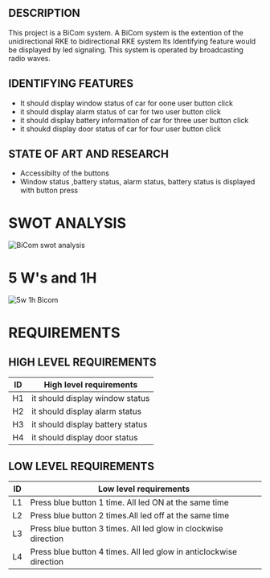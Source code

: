 
## DESCRIPTION


 This project is a BiCom system.
 A BiCom system is the extention of the unidirectional RKE to bidirectional RKE system
 Its Identifying feature would be displayed by led signaling.
 This system is operated by broadcasting radio waves.

## IDENTIFYING FEATURES

* It should display window status of car for oone user button click
* it should display alarm status of car for two user button click
* it should display battery information of car for three user button click
* it shoukd display door status of car for four user button click

## STATE OF ART AND RESEARCH 

* Accessibilty of the buttons
* Window status ,battery status, alarm status, battery status is displayed with button press


# SWOT ANALYSIS




![BiCom swot analysis](https://user-images.githubusercontent.com/98878326/157863301-2e2d7b0f-4a7f-4c25-abb4-5012d00e94f9.jpg)



# 5 W's and 1H




![5w 1h Bicom](https://user-images.githubusercontent.com/98878326/157863381-97e93efd-e975-40b4-8e71-dc6f955f8a2f.jpg)



# REQUIREMENTS


## HIGH LEVEL REQUIREMENTS


| ID | High level requirements |
| -- |------------------------ |
| H1| it should display window status                 |
|H2|it should display alarm status |
|H3|it should display battery status |
|H4| it should display door status|


## LOW LEVEL REQUIREMENTS

|ID| Low level requirements |
|--|-- |
|L1 |Press blue button 1 time. All led ON at the same time |
|L2 |Press blue button 2 times.All led off at the same time |
| L3|Press blue button 3 times. All led glow in clockwise direction |
|L4|Press blue button 4 times. All led glow in anticlockwise direction |
